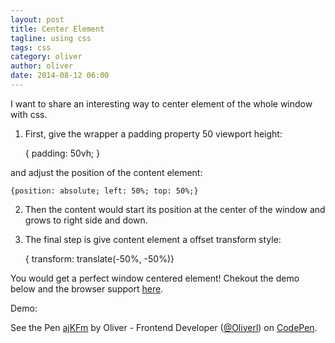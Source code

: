 ```yaml
---
layout: post
title: Center Element
tagline: using css
tags: css
category: oliver
author: oliver
date: 2014-08-12 06:00
---
```


I want to share an interesting way to center element of the whole window with css. 

1. First, give the wrapper a padding property 50 viewport height:

	{ padding: 50vh; } 

and adjust the position of the content element:

	{position: absolute; left: 50%; top: 50%;}

2. Then the content would start its position at the center of the window and grows to right side and down. 

3. The final step is give content element a offset transform style:

	{ transform: translate(-50%, -50%)}

You would get a perfect window centered element! Chekout the demo below and the browser support [here][1].

Demo:

<p data-height="392" data-theme-id="0" data-slug-hash="ajKFm" data-default-tab="result" class='codepen'>See the Pen <a href='http://codepen.io/Oliverl/pen/ajKFm/'>ajKFm</a> by Oliver - Frontend Developer (<a href='http://codepen.io/Oliverl'>@Oliverl</a>) on <a href='http://codepen.io'>CodePen</a>.</p>
<script async src="//codepen.io/assets/embed/ei.js"></script>

[1]: http://caniuse.com/viewport-units